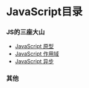 # JavaScript目录

### JS的三座大山
- [JavaScript 原型](./function.md)
- [JavaScript 作用域](./scopeClain.md)
- [JavaScript 异步](./function.md)

### 其他